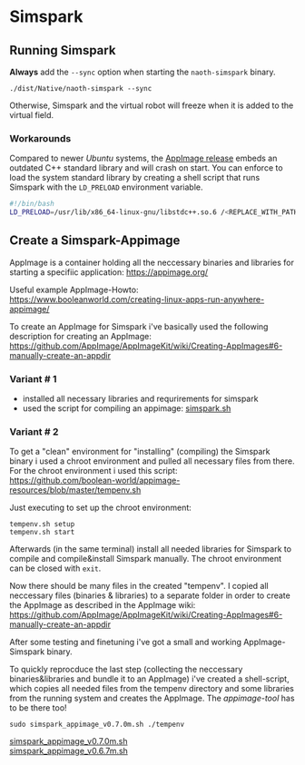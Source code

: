 # Simspark

## Running Simspark

**Always** add the `--sync` option when starting the `naoth-simspark` binary.
```
./dist/Native/naoth-simspark --sync
```

Otherwise, Simspark and the virtual robot will freeze when it is added to
the virtual field.

### Workarounds

Compared to newer *Ubuntu* systems, the [AppImage
release](https://github.com/BerlinUnited/SimSpark-SPL/releases/latest) embeds an
outdated C++ standard library and will crash on start. You can enforce to load
the system standard library by creating a shell script that runs Simspark with
the `LD_PRELOAD` environment variable.

```bash
#!/bin/bash
LD_PRELOAD=/usr/lib/x86_64-linux-gnu/libstdc++.so.6 /<REPLACE_WITH_PATH_TO_APPIMAGE>/Linux.Simspark_v0.7.2-naoth-6-gl.AppImage $@
```



## Create a Simspark-Appimage

AppImage is a container holding all the neccessary binaries and libraries for starting a specifiic application: 
https://appimage.org/

Useful example AppImage-Howto: https://www.booleanworld.com/creating-linux-apps-run-anywhere-appimage/

To create an AppImage for Simspark i've basically used the following description for creating an AppImage:  
https://github.com/AppImage/AppImageKit/wiki/Creating-AppImages#6-manually-create-an-appdir

### Variant # 1
- installed all necessary libraries and requrirements for simspark
- used the script for compiling an appimage: [simspark.sh](uploads/2f355944a77af30611c96551186f9c02/simspark.sh)

### Variant # 2
To get a "clean" environment for "installing" (compiling) the Simspark binary i used a chroot environment and pulled all necessary files from there.
For the chroot environment i used this script:  
https://github.com/boolean-world/appimage-resources/blob/master/tempenv.sh

Just executing to set up the chroot environment:
```
tempenv.sh setup
tempenv.sh start
```

Afterwards (in the same terminal) install all needed libraries for Simspark to compile and compile&install Simspark manually.
The chroot environment can be closed with `exit`.

Now there should be many files in the created "tempenv". I copied all neccessary files (binaries & libraries) to a separate folder in order to create the AppImage as described in the AppImage wiki:  
https://github.com/AppImage/AppImageKit/wiki/Creating-AppImages#6-manually-create-an-appdir

After some testing and finetuning i've got a small and working AppImage-Simspark binary.

To quickly reprocduce the last step (collecting the neccessary binaries&libraries and bundle it to an AppImage) i've created a shell-script, which copies all needed files from the tempenv directory and some libraries from the running system and creates the AppImage. The *appimage-tool* has to be there too!
```
sudo simspark_appimage_v0.7.0m.sh ./tempenv
```


[simspark_appimage_v0.7.0m.sh](https://gist.github.com/StellaASchlotter/ff536baf56ceaa6bb8783f01ce06bb91)  
[simspark_appimage_v0.6.7m.sh](https://gist.github.com/StellaASchlotter/f8ac88d2420a0d8971fcccc4d99583fc)